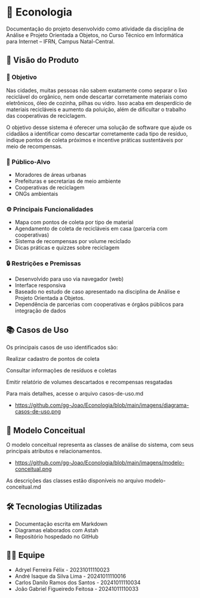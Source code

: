 # 📘 Econologia

Documentação do projeto desenvolvido como atividade da disciplina de Análise e Projeto Orientada a Objetos, no Curso Técnico em Informática para Internet – IFRN, Campus Natal-Central.

## 📌 Visão do Produto

### 🎯 Objetivo

Nas cidades, muitas pessoas não sabem exatamente como separar o lixo reciclável do orgânico, nem onde descartar corretamente materiais como eletrônicos, óleo de cozinha, pilhas ou vidro. Isso acaba em desperdício de materiais recicláveis e aumento da poluição, além de dificultar o trabalho das cooperativas de reciclagem.

O objetivo desse sistema é oferecer uma solução de software que ajude os cidadãos a identificar como descartar corretamente cada tipo de resíduo, indique pontos de coleta próximos e incentive práticas sustentáveis por meio de recompensas.

### 👥 Público-Alvo

* Moradores de áreas urbanas
* Prefeituras e secretarias de meio ambiente
* Cooperativas de reciclagem
* ONGs ambientais

### ⚙️ Principais Funcionalidades

* Mapa com pontos de coleta por tipo de material
* Agendamento de coleta de recicláveis em casa (parceria com cooperativas)
* Sistema de recompensas por volume reciclado
* Dicas práticas e quizzes sobre reciclagem

### 🔒 Restrições e Premissas

* Desenvolvido para uso via navegador (web)
* Interface responsiva
* Baseado no estudo de caso apresentado na disciplina de Análise e Projeto Orientada a Objetos.
* Dependência de parcerias com cooperativas e órgãos públicos para integração de dados

## 📚 Casos de Uso

Os principais casos de uso identificados são:

   Realizar cadastro de pontos de coleta

   Consultar informações de resíduos e coletas

   Emitir relatório de volumes descartados e recompensas resgatadas

   Para mais detalhes, acesse o arquivo casos-de-uso.md

 * https://github.com/gg-Joao/Econologia/blob/main/imagens/diagrama-casos-de-uso.png

## 🧠 Modelo Conceitual

O modelo conceitual representa as classes de análise do sistema, com seus principais
atributos e relacionamentos.

* https://github.com/gg-Joao/Econologia/blob/main/imagens/modelo-conceitual.png

As descrições das classes estão disponíveis no arquivo modelo-conceitual.md

## 🛠️ Tecnologias Utilizadas

* Documentação escrita em Markdown
* Diagramas elaborados com Astah
* Repositório hospedado no GitHub

## 👨‍💻 Equipe

* Adryel Ferreira Félix - 20231011110023
* André Isaque da Silva Lima - 20241011110016
* Carlos Danilo Ramos dos Santos - 20241011110034
* João Gabriel Figueiredo Feitosa - 20241011110033
